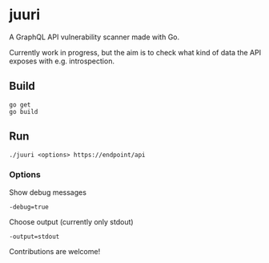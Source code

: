 # juuri
A GraphQL API vulnerability scanner made with Go.

Currently work in progress, but the aim is to check what kind of data the API exposes with e.g. introspection.

## Build
```
go get
go build
```

## Run
```
./juuri <options> https://endpoint/api
```
### Options
Show debug messages
```
-debug=true
```
Choose output (currently only stdout)
```
-output=stdout
```

Contributions are welcome!
